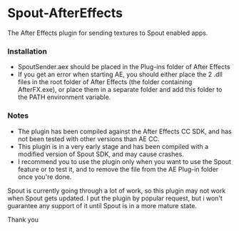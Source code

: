 Spout-AfterEffects
==================

The After Effects plugin for sending textures to Spout enabled apps.

### Installation
- SpoutSender.aex should be placed in the Plug-ins folder of After Effects
- If you get an error when starting AE, you should either place the 2 .dll files in the root folder of After Effects (the folder containing AfterFX.exe), or place them in a separate folder and add this folder to the PATH environment variable.

### Notes
- The plugin has been compiled against the After Effects CC SDK, and has not been tested with other versions than AE CC.
- This plugin is in a very early stage and has been compiled with a modified version of Spout SDK, and may cause crashes.
- I recommend you to use the plugin only when you want to use the Spout feature or to test it, and to remove the file from the AE Plug-in folder once you're done.

Spout is currently going through a lot of work, so this plugin may not work when Spout gets updated.
I put the plugin by popular request, but i won't guarantee any support of it until Spout is in a more mature state.

Thank you
